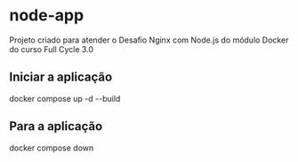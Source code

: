 # node-app
Projeto criado para atender o Desafio Nginx com Node.js do módulo Docker do curso Full Cycle 3.0

## Iniciar a aplicação
docker compose up -d --build

## Para a aplicação
docker compose down